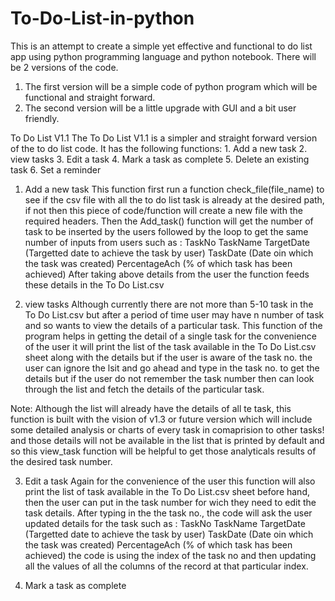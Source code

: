 # To-Do-List-in-python
This is an attempt to create a simple yet effective and functional to do list app using python programming language and python notebook. 
There will be 2 versions of the code.
1. The first version will be a simple code of python program which will be functional and straight forward.
2. The second version will be a little upgrade with GUI and a bit user friendly.

To Do List V1.1
The To Do List V1.1 is a simpler and straight forward version of the to do list code.
It has the following functions:
    1. Add a new task
    2. view tasks
    3. Edit a task
    4. Mark a task as complete
    5. Delete an existing task
    6. Set a reminder

1. Add a new task
This function first run a function check_file(file_name) to see if the csv file with all the to do list task is already at the desired path, if not then this piece of code/function will create a new file with the required headers.
Then the Add_task() function will get the number of task to be inserted by the users followed by the loop to get the same number of inputs from users such as :
      TaskNo
      TaskName
      TargetDate (Targetted date to achieve the task by user)
      TaskDate (Date oin which the task was created)
      PercentageAch (% of which task has been achieved)
After taking above details from the user the function feeds these details in the To Do List.csv 

2. view tasks
Although currently there are not more than 5-10 task in the To Do List.csv but after a period of time user may have n number of task and so wants to view the details of a particular task. This function of the program helps in getting the detail of a single task for the convenience of the user it will print the list of the task available in the To Do List.csv sheet along with the details but if the user is aware of the task no. the user can ignore the lsit and go ahead and type in the task no. to get the details but if the user do not remember the task number then can look through the list and fetch the details of the particular task.

Note: Although the list will already have the details of all te task, this function is built with the vision of v1.3 or future version which will include some detailed analysis or charts of every task in comaprision to other tasks! and those details will not be available in the list that is printed by default and so this view_task function will be helpful to get those analyticals results of the desired task number.

3. Edit a task
Again for the convenience of the user this function will also print the list of task available in the To Do List.csv sheet before hand, then the user can put in the task number for wich they need to edit the task details.
After typing in the the task no., the code will ask the user updated details for the task such as :
      TaskNo
      TaskName
      TargetDate (Targetted date to achieve the task by user)
      TaskDate (Date oin which the task was created)
      PercentageAch (% of which task has been achieved)
the code is using the index of the task no and then updating all the values of all the columns of the record at that particular index.

4. Mark a task as complete


